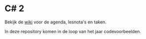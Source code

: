 # C\# 2

Bekijk de [wiki](https://github.com/SyntraWest/CSharp2-20-21/wiki) voor de agenda, lesnota's en taken.

In deze repository komen in de loop van het jaar codevoorbeelden.

